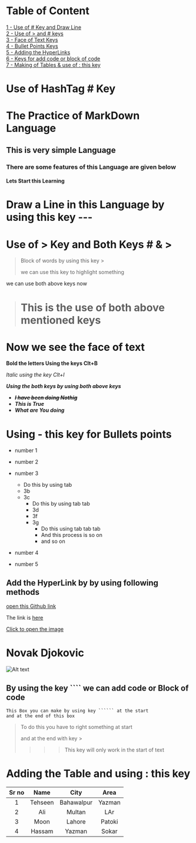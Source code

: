 # Table of Content

[1 - Use of # Key and Draw Line](#use-of-hashtag--key)\
[2 - Use of > and # keys](#use-of--key-and-both-keys)\
[3 - Face of Text Keys](#now-we-see-the-face-of-text)\
[4 - Bullet Points Keys](#using---this-key-for-bullets-points)\
[5 - Adding the HyperLinks](#add-the-hyperlink-by-by-using-following-methods)\
[6 - Keys for add code or block of code](#by-using-the-key--we-can-add-code-or-block-of-code)\
[7 - Making of Tables & use of : this key](#adding-the-table-and-using--this-key)

# Use of HashTag # Key

# The Practice of MarkDown Language

## This is very simple Language

### There are some features of this Language are given below

#### Lets Start this Learning

# Draw a Line in this Language by using this key ---

# Use of > Key and Both Keys # & >
>
> Block of words by using this key >
>
> we can use this key to highlight something

we can use both above keys now

># This is the use of both above mentioned keys

# Now we see the face of text

**Bold the letters Using the keys Clt+B**

_Italic using the key Clt+I_

_**Using the both keys by using both above keys**_

* ~~_**I have been doing Nothig**_~~
* _**This is True**_
* _**What are You doing**_

# Using - this key for Bullets points

* number 1

* number 2
* number 3
  * Do this by using tab
  * 3b
  * 3c
    * Do this by using tab tab
    * 3d
    * 3f
    * 3g
      * Do this using tab tab tab
      * And this process is so on
      * and so on
* number 4
* number 5

## Add the HyperLink by by using following methods

[open this Github link](https://github.com/AammarTufail/python_ka_chilla2023/pulse)

The link is [here](https://github.com/AammarTufail/python_ka_chilla2023/pulse)

[Click to open the image](<Magenta Simple Sports Training Youtube Thumbnail (1).png>)

# Novak Djokovic

![Alt text](s7etjtf_novak-djokovic-afp_625x300_01_October_22.jpg)

## By using the key ```` we can add code or Block of code

``````
This Box you can make by using key `````` at the start
and at the end of this box

``````

> To do this you have to right something at start
>
> and at the end with key >
> >>> This key will only work in the start of text

# Adding the Table and using : this key

Sr no|Name|City|Area|
:-----:|:-------:|:-----:|:-----:|
1|Tehseen|Bahawalpur|Yazman
2|Ali|Multan|LAr
3|Moon|Lahore|Patoki
4|Hassam|Yazman|Sokar
